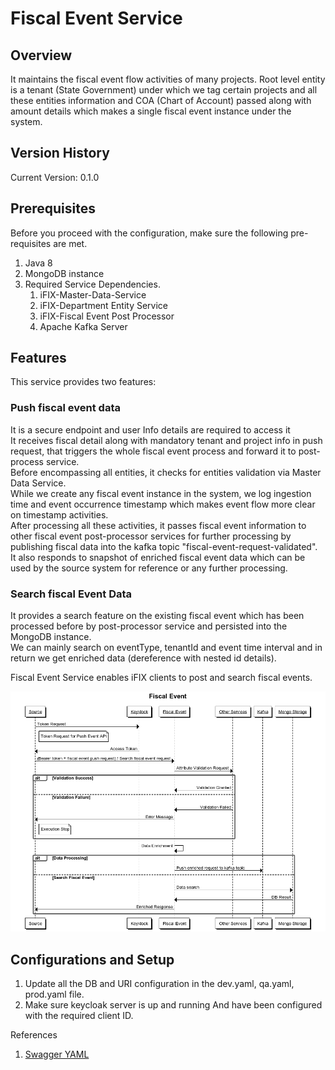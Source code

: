 # Fiscal Event Service

## Overview

It maintains the fiscal event flow activities of many projects. Root level entity is a tenant \(State Government\) under which we tag certain projects and all these entities information and COA \(Chart of Account\) passed along with amount details which makes a single fiscal event instance under the system.

## Version History

Current Version: 0.1.0

## Prerequisites

Before you proceed with the configuration, make sure the following pre-requisites are met.

1. Java 8
2. MongoDB instance
3. Required Service Dependencies.
   1. iFIX-Master-Data-Service
   2. iFIX-Department Entity Service
   3. iFIX-Fiscal Event Post Processor
   4. Apache Kafka Server

## Features

This service provides two features:

### Push fiscal event data

It is a secure endpoint and user Info details are required to access it  
It receives fiscal detail along with mandatory tenant and project info in push request, that triggers the whole fiscal event process and forward it to post-process service.  
Before encompassing all entities, it checks for entities validation via Master Data Service.  
While we create any fiscal event instance in the system, we log ingestion time and event occurrence timestamp which makes event flow more clear on timestamp activities.  
After processing all these activities, it passes fiscal event information to other fiscal event post-processor services for further processing by publishing fiscal data into the kafka topic "fiscal-event-request-validated".  
It also responds to snapshot of enriched fiscal event data which can be used by the source system for reference or any further processing.

### Search fiscal Event Data

It provides a search feature on the existing fiscal event which has been processed before by post-processor service and persisted into the MongoDB instance.  
We can mainly search on eventType, tenantId and event time interval and in return we get enriched data \(dereference with nested id details\).

Fiscal Event Service enables iFIX clients to post and search fiscal events. 

![](../../../.gitbook/assets/image%20%286%29.png)



## Configurations and Setup

1. Update all the DB and URI configuration in the dev.yaml, qa.yaml, prod.yaml file.
2. Make sure keycloak server is up and running And have been configured with the required client ID.

References

1. [Swagger YAML ](https://redocly.github.io/redoc/?url=https://raw.githubusercontent.com/egovernments/iFix-Dev/develop/domain-services/fiscal-event-service/fiscal-event-service-0.1.0.yaml)

